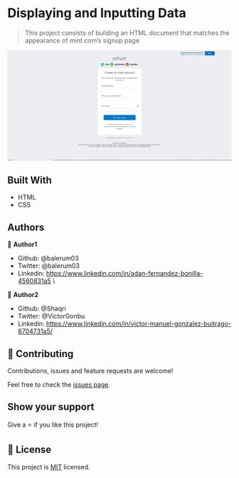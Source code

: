 # Displaying and Inputting Data

> This project consists of building an HTML document that matches the appearance of mint.com’s signup page

![screenshot](/images/Screenshot.PNG)



## Built With

- HTML
- CSS


## Authors

👤 **Author1**

- Github: @balerum03
- Twitter: @balerum03
- Linkedin: https://www.linkedin.com/in/adan-fernandez-bonilla-4560831a5                                          \
 
👤 **Author2**

- Github: @Shaqri
- Twitter: @VictorGonbu
- Linkedin: https://www.linkedin.com/in/victor-manuel-gonzalez-buitrago-8704731a5/

## 🤝 Contributing

Contributions, issues and feature requests are welcome!

Feel free to check the [issues page](issues/).

## Show your support

Give a ⭐️ if you like this project!

## 📝 License

This project is [MIT](lic.url) licensed.
